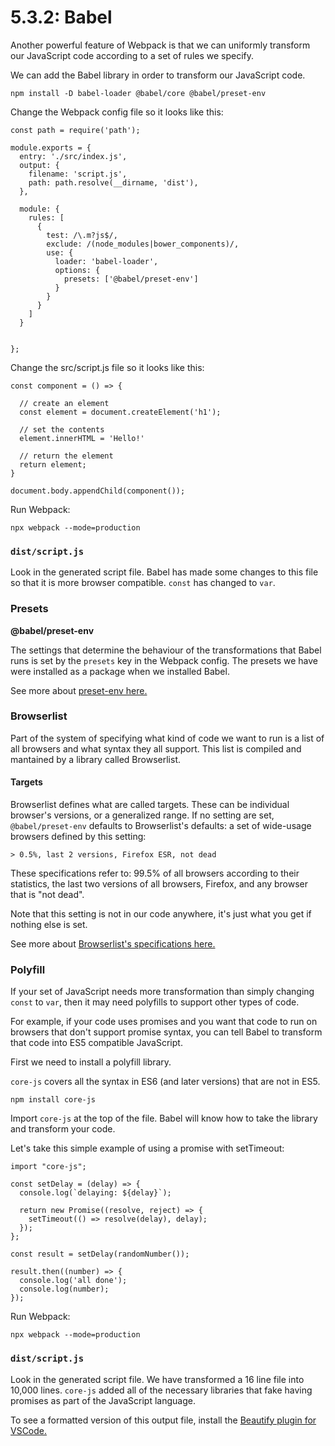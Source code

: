 # 5.3.2: Babel

Another powerful feature of Webpack is that we can uniformly transform our JavaScript code according to a set of rules we specify.

We can add the Babel library in order to transform our JavaScript code.

```text
npm install -D babel-loader @babel/core @babel/preset-env
```

Change the Webpack config file so it looks like this:

```text
const path = require('path');

module.exports = {
  entry: './src/index.js',
  output: {
    filename: 'script.js',
    path: path.resolve(__dirname, 'dist'),
  },

  module: {
    rules: [
      {
        test: /\.m?js$/,
        exclude: /(node_modules|bower_components)/,
        use: {
          loader: 'babel-loader',
          options: {
            presets: ['@babel/preset-env']
          }
        }
      }
    ]
  }


};
```

Change the src/script.js file so it looks like this:

```text
const component = () => {

  // create an element
  const element = document.createElement('h1');

  // set the contents
  element.innerHTML = 'Hello!'

  // return the element
  return element;
}

document.body.appendChild(component());
```

Run Webpack:

```text
npx webpack --mode=production
```

### `dist/script.js`

Look in the generated script file. Babel has made some changes to this file so that it is more browser compatible. `const` has changed to `var`.

### Presets

**@babel/preset-env**

The settings that determine the behaviour of the transformations that Babel runs is set by the `presets` key in the Webpack config. The presets we have were installed as a package when we installed Babel.

See more about [preset-env here.](https://babeljs.io/docs/en/babel-preset-env)

### Browserlist

Part of the system of specifying what kind of code we want to run is a list of all browsers and what syntax they all support. This list is compiled and mantained by a library called Browserlist.

#### Targets

Browserlist defines what are called targets. These can be individual browser's versions, or a generalized range. If no setting are set, `@babel/preset-env` defaults to Browserlist's defaults: a set of wide-usage browsers defined by this setting:

```text
> 0.5%, last 2 versions, Firefox ESR, not dead
```

These specifications refer to: 99.5% of all browsers according to their statistics, the last two versions of all browsers, Firefox, and any browser that is "not dead".

Note that this setting is not in our code anywhere, it's just what you get if nothing else is set.

See more about [Browserlist's specifications here.](https://github.com/browserslist/browserslist)

### Polyfill

If your set of JavaScript needs more transformation than simply changing `const` to `var`, then it may need polyfills to support other types of code.

For example, if your code uses promises and you want that code to run on browsers that don't support promise syntax, you can tell Babel to transform that code into ES5 compatible JavaScript.

First we need to install a polyfill library.

`core-js` covers all the syntax in ES6 \(and later versions\) that are not in ES5.

```text
npm install core-js
```

Import `core-js` at the top of the file. Babel will know how to take the library and transform your code.

Let's take this simple example of using a promise with setTimeout:

```text
import "core-js";

const setDelay = (delay) => {
  console.log(`delaying: ${delay}`);

  return new Promise((resolve, reject) => {
    setTimeout(() => resolve(delay), delay);
  });
};

const result = setDelay(randomNumber());

result.then((number) => {
  console.log('all done');
  console.log(number);
});
```

 Run Webpack:

```text
npx webpack --mode=production
```

### `dist/script.js`

Look in the generated script file. We have transformed a 16 line file into 10,000 lines. `core-js` added all of the necessary libraries that fake having promises as part of the JavaScript language.

To see a formatted version of this output file, install the [Beautify plugin for VSCode.](https://marketplace.visualstudio.com/items?itemName=HookyQR.beautify)

